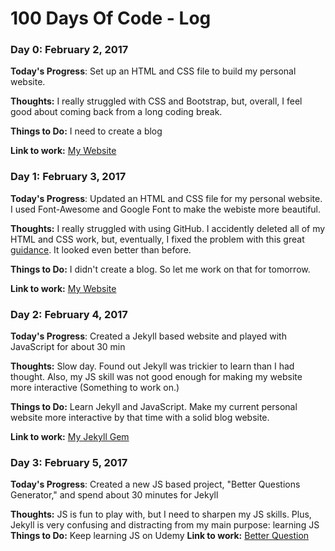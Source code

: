 # 100 Days Of Code - Log

### Day 0: February 2, 2017

**Today's Progress**: Set up an HTML and CSS file to build my personal website.

**Thoughts:** I really struggled with CSS and Bootstrap, but, overall, I feel good about coming back from a long coding break.

**Things to Do:** I need to create a blog  

**Link to work:** [My Website](https://github.com/byjunjo/my-website)

### Day 1: February 3, 2017

**Today's Progress**: Updated an HTML and CSS file for my personal website. I used Font-Awesome and Google Font to make the webiste more beautiful. 

**Thoughts:** I really struggled with using GitHub. I accidently deleted all of my HTML and CSS work, but, eventually, I fixed the problem with this great [guidance](http://rogerdudler.github.io/git-guide/). It looked even better than before.

**Things to Do:** I didn't create a blog. So let me work on that for tomorrow.

**Link to work:** [My Website](byjunjo.com)

### Day 2: February 4, 2017

**Today's Progress**: Created a Jekyll based website and played with JavaScript for about 30 min

**Thoughts:** Slow day. Found out Jekyll was trickier to learn than I had thought. Also, my JS skill was not good enough for making my website more interactive (Something to work on.)

**Things to Do:** Learn Jekyll and JavaScript. Make my current personal website more interactive by that time with a solid blog website.

**Link to work:** [My Jekyll Gem](https://github.com/byjunjo/jekyll-prac)


### Day 3: February 5, 2017

**Today's Progress**: Created a new JS based project, "Better Questions Generator," and spend about 30 minutes for Jekyll

**Thoughts:** JS is fun to play with, but I need to sharpen my JS skills. Plus, Jekyll is very confusing and distracting from my main purpose: learning JS
**Things to Do:** Keep learning JS on Udemy
**Link to work:** [Better Question](https://github.com/byjunjo/better-question-generator)
